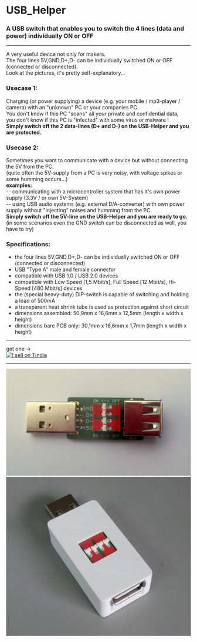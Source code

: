 # USB_Helper
### A USB switch that enables you to switch the 4 lines (data and power) individually ON or OFF
----
A very useful device not only for makers.  
The four lines 5V,GND,D+,D- can be individually switched ON or OFF (connected or disconnected).  
Look at the pictures, it's pretty self-explanatory...  


### Usecase 1:
Charging (or power supplying) a device (e.g. your mobile / mp3-player / camera) with an "unknown" PC or your companies PC.  
You don't know if this PC "scans" all your private and confidential data,  
you don't know if this PC is "infected" with some virus or malware !  
**Simply switch off the 2 data-lines (D+ and D-) on the USB-Helper and you are protected.**  
  
  
### Usecase 2:
Sometimes you want to communicate with a device but without connecting the 5V from the PC.  
(quite often the 5V-supply from a PC is very noisy, with voltage spikes or some humming occurs...)  
**examples:**  
 -- communicating with a microcontroller system that has it's own power supply (3.3V / or own 5V-System)  
 -- using USB audio systems (e.g. external D/A-converter) with own power supply without "injecting" noises and humming from the PC.  
**Simply switch off the 5V-line on the USB-Helper and you are ready to go.**  
(in some scenarios even the GND switch can be disconnected as well, you have to try)  
  
  
### Specifications:
* the four lines 5V,GND,D+,D- can be individually switched ON or OFF (connected or disconnected)
* USB "Type A" male and female connector
* compatible with USB 1.0 / USB 2.0 devices
* compatible with Low Speed [1,5 Mbit/s], Full Speed [12 Mbit/s], Hi-Speed [480 Mbit/s] devices
* the (special heavy-duty) DIP-switch is capable of switching and holding a load of 500mA
* a transparent heat shrink tube is used as protection against short circuit
* dimensions assembled: 50,9mm x 16,6mm x 12,5mm (length x width x height)
* dimensions bare PCB only: 30,1mm x 16,6mm x 1,7mm (length x width x height)  
  
----

get one ->  
<a target="_blank" href="https://www.tindie.com/stores/blackbrix/"><img src="https://d2ss6ovg47m0r5.cloudfront.net/badges/tindie-mediums.png" alt="I sell on Tindie" width="150" height="78"></a>  

----

![USB Helper](/photos/IMG_9744.JPG)
![USB Helper Enclosure](/photos/USB_enclosure_V2_Exo_Square_1.png)

